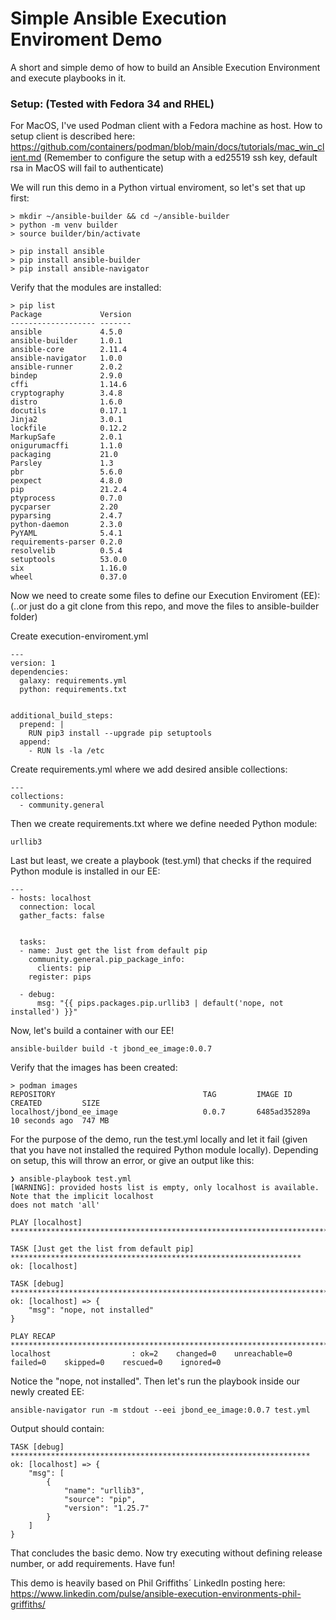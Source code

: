 # Simple Ansible Execution Enviroment Demo

A short and simple demo of how to build an Ansible Execution Environment and execute playbooks in it.

### Setup: (Tested with Fedora 34 and RHEL)
For MacOS, I've used Podman client with a Fedora machine as host. How to setup client is described here:
https://github.com/containers/podman/blob/main/docs/tutorials/mac_win_client.md
(Remember to configure the setup with a ed25519 ssh key, default rsa in MacOS will fail to authenticate)

We will run this demo in a Python virtual enviroment, so let's set that up first:

```
> mkdir ~/ansible-builder && cd ~/ansible-builder
> python -m venv builder
> source builder/bin/activate

> pip install ansible
> pip install ansible-builder
> pip install ansible-navigator
```
Verify that the modules are installed:
```
> pip list
Package             Version
------------------- -------
ansible             4.5.0
ansible-builder     1.0.1
ansible-core        2.11.4
ansible-navigator   1.0.0
ansible-runner      2.0.2
bindep              2.9.0
cffi                1.14.6
cryptography        3.4.8
distro              1.6.0
docutils            0.17.1
Jinja2              3.0.1
lockfile            0.12.2
MarkupSafe          2.0.1
onigurumacffi       1.1.0
packaging           21.0
Parsley             1.3
pbr                 5.6.0
pexpect             4.8.0
pip                 21.2.4
ptyprocess          0.7.0
pycparser           2.20
pyparsing           2.4.7
python-daemon       2.3.0
PyYAML              5.4.1
requirements-parser 0.2.0
resolvelib          0.5.4
setuptools          53.0.0
six                 1.16.0
wheel               0.37.0
```
Now we need to create some files to define our Execution Enviroment (EE): (..or just do a git clone from this repo, and move the files to ansible-builder folder)

Create execution-enviroment.yml
```
---
version: 1
dependencies:
  galaxy: requirements.yml
  python: requirements.txt


additional_build_steps:
  prepend: |
    RUN pip3 install --upgrade pip setuptools
  append:
    - RUN ls -la /etc
```
Create requirements.yml where we add desired ansible collections:
```
---
collections:
  - community.general
```
Then we create requirements.txt where we define needed Python module:
```
urllib3
```
Last but least, we create a playbook (test.yml) that checks if the required Python module is installed in our EE:
```
---
- hosts: localhost
  connection: local
  gather_facts: false


  tasks:
  - name: Just get the list from default pip
    community.general.pip_package_info:
      clients: pip
    register: pips

  - debug:
      msg: "{{ pips.packages.pip.urllib3 | default('nope, not installed') }}"
```
Now, let's build a container with our EE!
```
ansible-builder build -t jbond_ee_image:0.0.7
```
Verify that the images has been created:
```
> podman images
REPOSITORY                                 TAG         IMAGE ID      CREATED         SIZE
localhost/jbond_ee_image                   0.0.7       6485ad35289a  10 seconds ago  747 MB
```
For the purpose of the demo, run the test.yml locally and let it fail (given that you have not installed the required Python module locally). 
Depending on setup, this will throw an error, or give an output like this:
```
❯ ansible-playbook test.yml
[WARNING]: provided hosts list is empty, only localhost is available. Note that the implicit localhost
does not match 'all'

PLAY [localhost] ******************************************************************************************

TASK [Just get the list from default pip] *****************************************************************
ok: [localhost]

TASK [debug] **********************************************************************************************
ok: [localhost] => {
    "msg": "nope, not installed"
}

PLAY RECAP ************************************************************************************************
localhost                  : ok=2    changed=0    unreachable=0    failed=0    skipped=0    rescued=0    ignored=0   
```
Notice the "nope, not installed". Then let's run the playbook inside our newly created EE:
```
ansible-navigator run -m stdout --eei jbond_ee_image:0.0.7 test.yml
```
Output should contain:
```
TASK [debug] *******************************************************************
ok: [localhost] => {
    "msg": [
        {
            "name": "urllib3",
            "source": "pip",
            "version": "1.25.7"
        }
    ]
}
```
That concludes the basic demo. Now try executing without defining release number, or add requirements. Have fun!

This demo is heavily based on Phil Griffiths´ LinkedIn posting here: https://www.linkedin.com/pulse/ansible-execution-environments-phil-griffiths/
